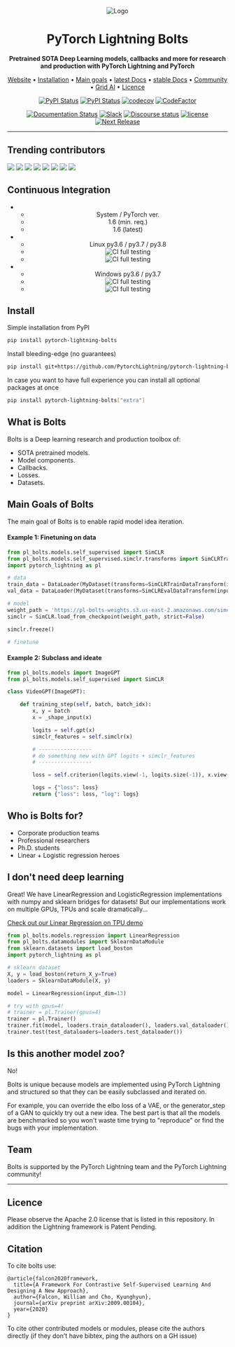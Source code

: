 <div align="center">

![Logo](https://raw.githubusercontent.com/PyTorchLightning/pytorch-lightning/master/docs/source/_images/logos/lightning_logo.svg)

# PyTorch Lightning Bolts    

**Pretrained SOTA Deep Learning models, callbacks and more for research and production with PyTorch Lightning and PyTorch**

<p align="center">
  <a href="https://www.pytorchlightning.ai/">Website</a> •
  <a href="#install">Installation</a> •
  <a href="#main-Goals-of-Bolts">Main goals</a> •
  <a href="https://pytorch-lightning-bolts.readthedocs.io/en/latest/">latest Docs</a> •
  <a href="https://pytorch-lightning-bolts.readthedocs.io/en/stable/">stable Docs</a> •
  <a href="#team">Community</a> •
  <a href="https://www.grid.ai/">Grid AI</a> •
  <a href="#licence">Licence</a>
</p>

[![PyPI Status](https://badge.fury.io/py/pytorch-lightning-bolts.svg)](https://badge.fury.io/py/pytorch-lightning-bolts)
[![PyPI Status](https://pepy.tech/badge/pytorch-lightning-bolts)](https://pepy.tech/project/pytorch-lightning-bolts)
[![codecov](https://codecov.io/gh/PyTorchLightning/pytorch-lightning-bolts/branch/master/graph/badge.svg)](https://codecov.io/gh/PyTorchLightning/pytorch-lightning-bolts)
[![CodeFactor](https://www.codefactor.io/repository/github/pytorchlightning/pytorch-lightning-bolts/badge)](https://www.codefactor.io/repository/github/pytorchlightning/pytorch-lightning-bolts)

[![Documentation Status](https://readthedocs.org/projects/pytorch-lightning-bolts/badge/?version=latest)](https://pytorch-lightning-bolts.readthedocs.io/en/latest/)
[![Slack](https://img.shields.io/badge/slack-chat-green.svg?logo=slack)](https://join.slack.com/t/pytorch-lightning/shared_invite/zt-f6bl2l0l-JYMK3tbAgAmGRrlNr00f1A)
[![Discourse status](https://img.shields.io/discourse/status?server=https%3A%2F%2Fforums.pytorchlightning.ai)](https://forums.pytorchlightning.ai/)
[![license](https://img.shields.io/badge/License-Apache%202.0-blue.svg)](https://github.com/PytorchLightning/pytorch-lightning/blob/master/LICENSE)
[![Next Release](https://img.shields.io/badge/Next%20Release-Oct%2005-purple.svg)](https://shields.io/)

</div>

---

## Trending contributors

[![](https://sourcerer.io/fame/williamFalcon/pytorchlightning/pytorch-lightning-bolts/images/0)](https://sourcerer.io/fame/williamFalcon/pytorchlightning/pytorch-lightning-bolts/links/0)
[![](https://sourcerer.io/fame/williamFalcon/pytorchlightning/pytorch-lightning-bolts/images/1)](https://sourcerer.io/fame/williamFalcon/pytorchlightning/pytorch-lightning-bolts/links/1)
[![](https://sourcerer.io/fame/williamFalcon/pytorchlightning/pytorch-lightning-bolts/images/2)](https://sourcerer.io/fame/williamFalcon/pytorchlightning/pytorch-lightning-bolts/links/2)
[![](https://sourcerer.io/fame/williamFalcon/pytorchlightning/pytorch-lightning-bolts/images/3)](https://sourcerer.io/fame/williamFalcon/pytorchlightning/pytorch-lightning-bolts/links/3)
[![](https://sourcerer.io/fame/williamFalcon/pytorchlightning/pytorch-lightning-bolts/images/4)](https://sourcerer.io/fame/williamFalcon/pytorchlightning/pytorch-lightning-bolts/links/4)
[![](https://sourcerer.io/fame/williamFalcon/pytorchlightning/pytorch-lightning-bolts/images/5)](https://sourcerer.io/fame/williamFalcon/pytorchlightning/pytorch-lightning-bolts/links/5)
[![](https://sourcerer.io/fame/williamFalcon/pytorchlightning/pytorch-lightning-bolts/images/6)](https://sourcerer.io/fame/williamFalcon/pytorchlightning/pytorch-lightning-bolts/links/6)
[![](https://sourcerer.io/fame/williamFalcon/pytorchlightning/pytorch-lightning-bolts/images/7)](https://sourcerer.io/fame/williamFalcon/pytorchlightning/pytorch-lightning-bolts/links/7)


## Continuous Integration

<center>

<div class="t" markdown="1">

- - System / PyTorch ver.
  - 1.6 (min. req.)
  - 1.6 (latest)
- - Linux py3.6 / py3.7 / py3.8
  - ![CI full testing](https://github.com/PyTorchLightning/pytorch-lightning-bolts/workflows/CI%20full%20testing/badge.svg?branch=master&event=push)
  - ![CI full testing](https://github.com/PyTorchLightning/pytorch-lightning-bolts/workflows/CI%20full%20testing/badge.svg?branch=master&event=push)
- - Windows py3.6 / py3.7
  - ![CI full testing](https://github.com/PyTorchLightning/pytorch-lightning-bolts/workflows/CI%20full%20testing/badge.svg?branch=master&event=push)
  - ![CI full testing](https://github.com/PyTorchLightning/pytorch-lightning-bolts/workflows/CI%20full%20testing/badge.svg?branch=master&event=push)

</div>

</center>

## Install

Simple installation from PyPI
```bash
pip install pytorch-lightning-bolts
```

Install bleeding-edge (no guarantees)   
```bash
pip install git+https://github.com/PytorchLightning/pytorch-lightning-bolts.git@master --upgrade
```

In case you want to have full experience you can install all optional packages at once
```bash
pip install pytorch-lightning-bolts["extra"]
```

## What is Bolts

Bolts is a Deep learning research and production toolbox of:

- SOTA pretrained models.
- Model components.
- Callbacks.
- Losses.
- Datasets.

## Main Goals of Bolts

The main goal of Bolts is to enable rapid model idea iteration.

#### Example 1: Finetuning on data

```python
from pl_bolts.models.self_supervised import SimCLR
from pl_bolts.models.self_supervised.simclr.transforms import SimCLRTrainDataTransform, SimCLREvalDataTransform
import pytorch_lightning as pl

# data
train_data = DataLoader(MyDataset(transforms=SimCLRTrainDataTransform(input_height=32)))
val_data = DataLoader(MyDataset(transforms=SimCLREvalDataTransform(input_height=32)))

# model
weight_path = 'https://pl-bolts-weights.s3.us-east-2.amazonaws.com/simclr/simclr-cifar10-v1-exp12_87_52/epoch%3D960.ckpt'
simclr = SimCLR.load_from_checkpoint(weight_path, strict=False)

simclr.freeze()

# finetune
```

#### Example 2: Subclass and ideate

```python
from pl_bolts.models import ImageGPT
from pl_bolts.models.self_supervised import SimCLR

class VideoGPT(ImageGPT):

    def training_step(self, batch, batch_idx):
        x, y = batch
        x = _shape_input(x)

        logits = self.gpt(x)
        simclr_features = self.simclr(x)

        # -----------------
        # do something new with GPT logits + simclr_features
        # -----------------

        loss = self.criterion(logits.view(-1, logits.size(-1)), x.view(-1).long())

        logs = {"loss": loss}
        return {"loss": loss, "log": logs}
```

## Who is Bolts for?

- Corporate production teams
- Professional researchers
- Ph.D. students
- Linear + Logistic regression heroes

## I don't need deep learning

Great! 
We have LinearRegression and LogisticRegression implementations with numpy and sklearn bridges for datasets!
But our implementations work on multiple GPUs, TPUs and scale dramatically...

[Check out our Linear Regression on TPU demo](https://colab.research.google.com/drive/13glsKiwMu1-H24cBLYaWdJ4_TxC2Z3ox?usp=sharing)

```python
from pl_bolts.models.regression import LinearRegression
from pl_bolts.datamodules import SklearnDataModule
from sklearn.datasets import load_boston
import pytorch_lightning as pl

# sklearn dataset
X, y = load_boston(return_X_y=True)
loaders = SklearnDataModule(X, y)

model = LinearRegression(input_dim=13)

# try with gpus=4!
# trainer = pl.Trainer(gpus=4)
trainer = pl.Trainer()
trainer.fit(model, loaders.train_dataloader(), loaders.val_dataloader())
trainer.test(test_dataloaders=loaders.test_dataloader())
```

## Is this another model zoo?

No! 

Bolts is unique because models are implemented using PyTorch Lightning and structured so that they can be easily
subclassed and iterated on.

For example, you can override the elbo loss of a VAE, or the generator_step of a GAN to quickly try out a new idea.
The best part is that all the models are benchmarked so you won't waste time trying to "reproduce" or find the bugs
with your implementation.

## Team

Bolts is supported by the PyTorch Lightning team and the PyTorch Lightning community!

---

## Licence

Please observe the Apache 2.0 license that is listed in this repository.
 In addition the Lightning framework is Patent Pending.

## Citation
To cite bolts use:

```
@article{falcon2020framework,
  title={A Framework For Contrastive Self-Supervised Learning And Designing A New Approach},
  author={Falcon, William and Cho, Kyunghyun},
  journal={arXiv preprint arXiv:2009.00104},
  year={2020}
}
```

To cite other contributed models or modules, please cite the authors directly (if they don't have bibtex, ping the authors on a GH issue)
